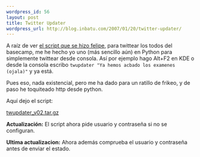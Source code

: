 ```yaml
--- 
wordpress_id: 56
layout: post
title: Twitter Updater
wordpress_url: http://blog.inbatu.com/2007/01/20/twitter-updater/
---
```

A raíz de ver <a href="http://blog.n2kp3.com/articles/2007/01/17/de-basecamp-a-twitter">el script que se hizo felipe</a>, para twittear los todos del basecamp, me he hecho yo uno (más sencillo aún)  en Python para simplemente twittear desde consola. Así por ejemplo hago Alt+F2 en KDE o desde la consola escribo <code>twupdater "Ya hemos acbado los examenes (ojala)"</code> y ya está.

Pues eso, nada existencial, pero me ha dado para un ratillo de frikeo, y de paso he toquiteado http desde python. 

Aquí dejo el script:

<a href="/drawer/2007/01/twupdater_v02.tar.gz">twupdater_v02.tar.gz</a>

<p><b>Actualización:</b> El script ahora pide usuario y contraseña si no se configuran.</p>
<p><b>Ultima actualizacion:</b> Ahora además comprueba el usuario y contraseña antes de enviar el estado.</p>
